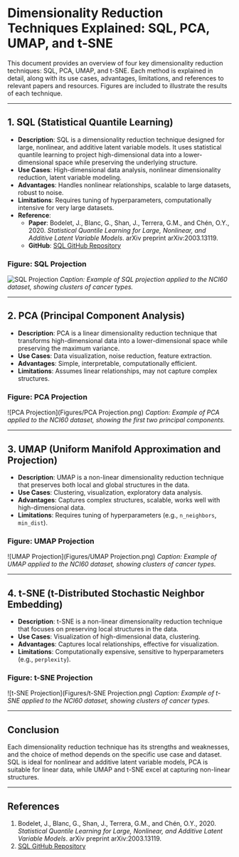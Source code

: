 # Dimensionality Reduction Techniques Explained: SQL, PCA, UMAP, and t-SNE

This document provides an overview of four key dimensionality reduction techniques: SQL, PCA, UMAP, and t-SNE. Each method is explained in detail, along with its use cases, advantages, limitations, and references to relevant papers and resources. Figures are included to illustrate the results of each technique.

---

## 1. SQL (Statistical Quantile Learning)
- **Description**: SQL is a dimensionality reduction technique designed for large, nonlinear, and additive latent variable models. It uses statistical quantile learning to project high-dimensional data into a lower-dimensional space while preserving the underlying structure.
- **Use Cases**: High-dimensional data analysis, nonlinear dimensionality reduction, latent variable modeling.
- **Advantages**: Handles nonlinear relationships, scalable to large datasets, robust to noise.
- **Limitations**: Requires tuning of hyperparameters, computationally intensive for very large datasets.
- **Reference**: 
  - **Paper**: Bodelet, J., Blanc, G., Shan, J., Terrera, G.M., and Chén, O.Y., 2020. *Statistical Quantile Learning for Large, Nonlinear, and Additive Latent Variable Models*. arXiv preprint arXiv:2003.13119.
  - **GitHub**: [SQL GitHub Repository](https://github.com/jbodelet/SQL/tree/main/sql)

### Figure: SQL Projection
![SQL Projection](Figures/SQL%20Data%20Projection%20(Factor%201%20vs.%20Factor2).png)
*Caption: Example of SQL projection applied to the NCI60 dataset, showing clusters of cancer types.*

---

## 2. PCA (Principal Component Analysis)
- **Description**: PCA is a linear dimensionality reduction technique that transforms high-dimensional data into a lower-dimensional space while preserving the maximum variance.
- **Use Cases**: Data visualization, noise reduction, feature extraction.
- **Advantages**: Simple, interpretable, computationally efficient.
- **Limitations**: Assumes linear relationships, may not capture complex structures.

### Figure: PCA Projection
![PCA Projection](Figures/PCA Projection.png)
*Caption: Example of PCA applied to the NCI60 dataset, showing the first two principal components.*

---

## 3. UMAP (Uniform Manifold Approximation and Projection)
- **Description**: UMAP is a non-linear dimensionality reduction technique that preserves both local and global structures in the data.
- **Use Cases**: Clustering, visualization, exploratory data analysis.
- **Advantages**: Captures complex structures, scalable, works well with high-dimensional data.
- **Limitations**: Requires tuning of hyperparameters (e.g., `n_neighbors`, `min_dist`).

### Figure: UMAP Projection
![UMAP Projection](Figures/UMAP Projection.png)
*Caption: Example of UMAP applied to the NCI60 dataset, showing clusters of cancer types.*

---

## 4. t-SNE (t-Distributed Stochastic Neighbor Embedding)
- **Description**: t-SNE is a non-linear dimensionality reduction technique that focuses on preserving local structures in the data.
- **Use Cases**: Visualization of high-dimensional data, clustering.
- **Advantages**: Captures local relationships, effective for visualization.
- **Limitations**: Computationally expensive, sensitive to hyperparameters (e.g., `perplexity`).

### Figure: t-SNE Projection
![t-SNE Projection](Figures/t-SNE Projection.png)
*Caption: Example of t-SNE applied to the NCI60 dataset, showing clusters of cancer types.*

---

## Conclusion
Each dimensionality reduction technique has its strengths and weaknesses, and the choice of method depends on the specific use case and dataset. SQL is ideal for nonlinear and additive latent variable models, PCA is suitable for linear data, while UMAP and t-SNE excel at capturing non-linear structures.

---

## References
1. Bodelet, J., Blanc, G., Shan, J., Terrera, G.M., and Chén, O.Y., 2020. *Statistical Quantile Learning for Large, Nonlinear, and Additive Latent Variable Models*. arXiv preprint arXiv:2003.13119.
2. [SQL GitHub Repository](https://github.com/jbodelet/SQL/tree/main/sql)
